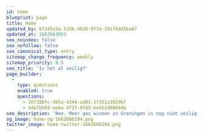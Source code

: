 ```yaml
---
id: home
blueprint: page
title: Home
updated_by: 67345c5a-fd3b-4628-977e-291fddd3ba07
updated_at: 1662663953
seo_noindex: false
seo_nofollow: false
seo_canonical_type: entry
sitemap_change_frequency: weekly
sitemap_priority: 0.5
seo_title: 'Is het al veilig?'
page_builder:
  -
    type: questions
    enabled: true
    questions:
      - 207388fc-d45a-4344-ad81-37351a1029b7
      - 44b7bb69-ee6a-4f37-97d5-be452400044b
seo_description: 'Nee. Meer gas winnen in Groningen is nog niet veilig. Dat is het, volgens de huidige versterkingsplannen, pas in 2028.'
og_image: home-og-1662666294.png
twitter_image: home-twitter-1662666294.png
---
```

